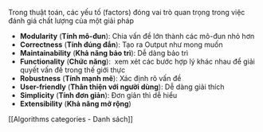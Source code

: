 
Trong thuật toán, các yếu tố (factors) đóng vai trò quan trọng trong việc đánh giá chất lượng của một giải pháp


- **Modularity** (**Tính mô-đun**): Chia vấn đề lớn thành các mô-đun nhỏ hơn
- **Correctness** (**Tính đúng đắn**): Tạo ra Output như mong muốn
- **Maintainability** (**Khả năng bảo trì**): Dễ dàng bảo trì
- **Functionality** (**Chức năng**):  xem xét các bước hợp lý khác nhau để giải quyết vấn đề trong thế giới thực
- **Robustness** (**Tính mạnh mẽ**): Xác định rõ vấn đề
- **User-friendly** (**Thân thiện với người dùng**): Dễ dàng giải thích
- **Simplicity** (**Tính đơn giản**): Đơn giản thì dễ hiểu
- **Extensibility** (**Khả năng mở rộng**)

[[Algorithms categories - Danh sách]]

